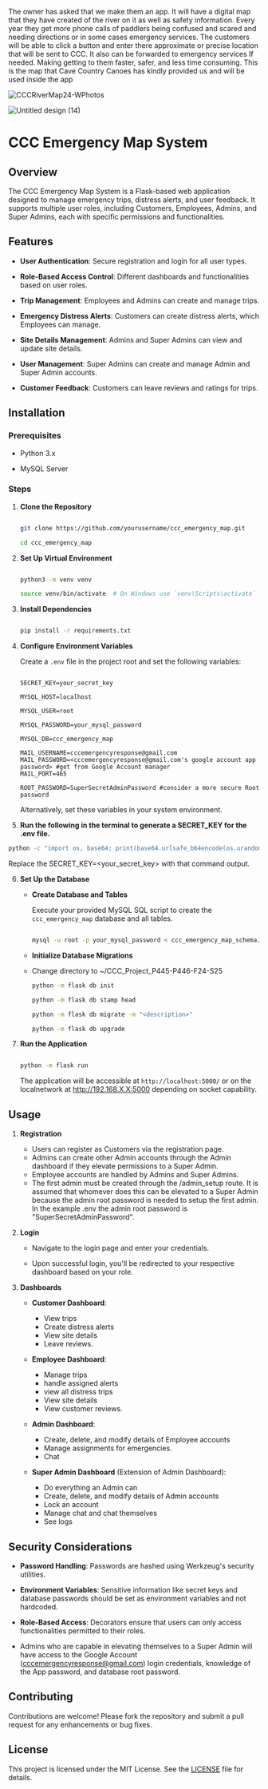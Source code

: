 ﻿The owner has asked that we make them an app.
It will have a digital map that they have created of the river on it as well as safety information. 
Every year they get more phone calls of paddlers being confused and scared and needing directions or in some cases emergency services. 
The customers will be able to click a button and enter there approximate or precise location that will be sent to CCC. 
It also can be forwarded to emergency services If needed. Making getting to them faster, safer, and less time consuming.
This is the map that Cave Country Canoes has kindly provided us and will be used inside the app

![CCCRiverMap24-WPhotos](https://github.com/user-attachments/assets/ab598f57-71a4-4994-bcfb-62147c696194)

![Untitled design (14)](https://github.com/user-attachments/assets/a7845a40-f220-4ad3-8e5b-47bf9313c4f9)


# CCC Emergency Map System 

## Overview 

The CCC Emergency Map System is a Flask-based web application designed to manage emergency trips, distress alerts, and user feedback. It supports multiple user roles, including Customers, Employees, Admins, and Super Admins, each with specific permissions and functionalities. 

## Features 

- **User Authentication**: Secure registration and login for all user types. 

- **Role-Based Access Control**: Different dashboards and functionalities based on user roles. 

- **Trip Management**: Employees and Admins can create and manage trips. 

- **Emergency Distress Alerts**: Customers can create distress alerts, which Employees can manage. 

- **Site Details Management**: Admins and Super Admins can view and update site details. 

- **User Management**: Super Admins can create and manage Admin and Super Admin accounts. 

- **Customer Feedback**: Customers can leave reviews and ratings for trips. 

## Installation 

### Prerequisites 

- Python 3.x 

- MySQL Server 

### Steps 

1. **Clone the Repository** 

    ```bash 

    git clone https://github.com/yourusername/ccc_emergency_map.git 

    cd ccc_emergency_map 

    ``` 

2. **Set Up Virtual Environment** 

    ```bash 

    python3 -m venv venv 

    source venv/bin/activate  # On Windows use `venv\Scripts\activate` 

    ``` 

3. **Install Dependencies** 

    ```bash 

    pip install -r requirements.txt 

    ``` 

4. **Configure Environment Variables** 

    Create a `.env` file in the project root and set the following variables: 

    ```env 

    SECRET_KEY=your_secret_key 

    MYSQL_HOST=localhost 

    MYSQL_USER=root 

    MYSQL_PASSWORD=your_mysql_password 

    MYSQL_DB=ccc_emergency_map 
   
   MAIL_USERNAME=cccemergencyresponse@gmail.com
   MAIL_PASSWORD=<cccemergencyresponse@gmail.com's google account app password> #get from Google Account manager
   MAIL_PORT=465

   ROOT_PASSWORD=SuperSecretAdminPassword #consider a more secure Root password
    ``` 

    Alternatively, set these variables in your system environment. 
5. **Run the following in the terminal to generate a SECRET_KEY for the .env file.**
```bash
python -c "import os, base64; print(base64.urlsafe_b64encode(os.urandom(24)).decode('utf-8'))"
```
   Replace the SECRET_KEY=<your_secret_key> with that command output.


6. **Set Up the Database** 

    - **Create Database and Tables** 

        Execute your provided MySQL SQL script to create the `ccc_emergency_map` database and all tables. 

        ```bash 

        mysql -u root -p your_mysql_password < ccc_emergency_map_schema.sql 

        ``` 

    - **Initialize Database Migrations** 
   
    - Change directory to ~/CCC_Project_P445-P446-F24-S25

        ```bash
      python -m flask db init
      
      python -m flask db stamp head
      
      python -m flask db migrate -m "<description>"
      
      python -m flask db upgrade

        ``` 

7. **Run the Application** 

    ```bash 

    python -m flask run 

    ``` 

    The application will be accessible at `http://localhost:5000/` or on the localnetwork at http://192.168.X.X:5000 depending on socket capability.

## Usage 

1. **Registration** 

    - Users can register as Customers via the registration page.
    - Admins can create other Admin accounts through the Admin dashboard if they elevate permissions to a Super Admin.
    - Employee accounts are handled by Admins and Super Admins. 
    - The first admin must be created through the /admin_setup route. It is assumed that whomever does this can be elevated to a Super Admin because the admin root password is needed to setup the first admin. In the example .env the admin root password is "SuperSecretAdminPassword". 

2. **Login** 

    - Navigate to the login page and enter your credentials. 

    - Upon successful login, you'll be redirected to your respective dashboard based on your role. 

3. **Dashboards** 

    - **Customer Dashboard**: 
      - View trips
      - Create distress alerts
      - View site details
      - Leave reviews. 

    - **Employee Dashboard**: 
      - Manage trips
      - handle assigned alerts
      - view all distress trips
      - View site details
      - View customer reviews. 

    - **Admin Dashboard**: 
      - Create, delete, and modify details of Employee accounts
      - Manage assignments for emergencies. 
      - Chat

    - **Super Admin Dashboard** (Extension of Admin Dashboard):
      - Do everything an Admin can
      - Create, delete, and modify details of Admin accounts
      - Lock an account
      - Manage chat and chat themselves
      - See logs

## Security Considerations 

- **Password Handling**: Passwords are hashed using Werkzeug's security utilities. 

- **Environment Variables**: Sensitive information like secret keys and database passwords should be set as environment variables and not hardcoded. 

- **Role-Based Access**: Decorators ensure that users can only access functionalities permitted to their roles. 
- Admins who are capable in elevating themselves to a Super Admin will have access to the Google Account (cccemergencyresponse@gmail.com) login credentials, knowledge of the App password, and database root password. 

## Contributing 

Contributions are welcome! Please fork the repository and submit a pull request for any enhancements or bug fixes. 

## License 

This project is licensed under the MIT License. See the [LICENSE](LICENSE) file for details. 
